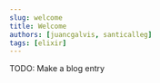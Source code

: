```yaml
---
slug: welcome
title: Welcome
authors: [juancgalvis, santicalleg]
tags: [elixir]
---
```


TODO: Make a blog entry
